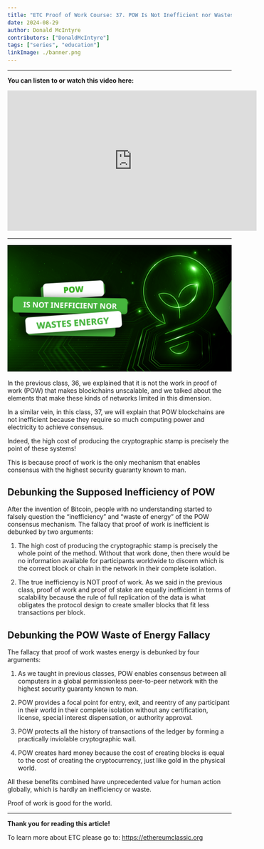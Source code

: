 ```yaml
---
title: "ETC Proof of Work Course: 37. POW Is Not Inefficient nor Wastes Energy"
date: 2024-08-29
author: Donald McIntyre
contributors: ["DonaldMcIntyre"]
tags: ["series", "education"]
linkImage: ./banner.png
---
```


---
**You can listen to or watch this video here:**

<iframe width="560" height="315" src="https://www.youtube.com/embed/5qFsUiL_UuM" title="YouTube video player" frameborder="0" allow="accelerometer; autoplay; clipboard-write; encrypted-media; gyroscope; picture-in-picture; web-share" allowfullscreen></iframe>

---

![](./banner.png)

In the previous class, 36, we explained that it is not the work in proof of work (POW) that makes blockchains unscalable, and we talked about the elements that make these kinds of networks limited in this dimension.

In a similar vein, in this class, 37, we will explain that POW blockchains are not inefficient because they require so much computing power and electricity to achieve consensus. 

Indeed, the high cost of producing the cryptographic stamp is precisely the point of these systems!

This is because proof of work is the only mechanism that enables consensus with the highest security guaranty known to man.

## Debunking the Supposed Inefficiency of POW

After the invention of Bitcoin, people with no understanding started to falsely question the “inefficiency” and “waste of energy” of the POW consensus mechanism.
The fallacy that proof of work is inefficient is debunked by two arguments:

1. The high cost of producing the cryptographic stamp is precisely the whole point of the method. Without that work done, then there would be no information available for participants worldwide to discern which is the correct block or chain in the network in their complete isolation.

2. The true inefficiency is NOT proof of work. As we said in the previous class, proof of work and proof of stake are equally inefficient in terms of scalability because the rule of full replication of the data is what obligates the protocol design to create smaller blocks that fit less transactions per block.

## Debunking the POW Waste of Energy Fallacy

The fallacy that proof of work wastes energy is debunked by four arguments:

1. As we taught in previous classes, POW enables consensus between all computers in a global permissionless peer-to-peer network with the highest security guaranty known to man.

2. POW provides a focal point for entry, exit, and reentry of any participant in their world in their complete isolation without any certification, license, special interest dispensation, or authority approval.

3. POW protects all the history of transactions of the ledger by forming a practically inviolable cryptographic wall.

4. POW creates hard money because the cost of creating blocks is equal to the cost of creating the cryptocurrency, just like gold in the physical world.

All these benefits combined have unprecedented value for human action globally, which is hardly an inefficiency or waste.

Proof of work is good for the world.

---

**Thank you for reading this article!**

To learn more about ETC please go to: https://ethereumclassic.org
